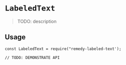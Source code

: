 # `LabeledText`

> TODO: description

## Usage

```
const LabeledText = require("remedy-labeled-text');

// TODO: DEMONSTRATE API
```
